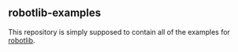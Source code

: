 robotlib-examples
----
This repository is simply supposed to contain all of the examples for [robotlib](https://github.com/JDroids/robotlib).